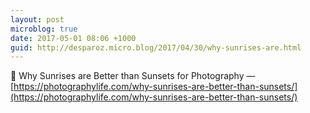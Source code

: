 ```yaml
---
layout: post
microblog: true
date: 2017-05-01 08:06 +1000
guid: http://desparoz.micro.blog/2017/04/30/why-sunrises-are.html
---
```

🔗 Why Sunrises are Better than Sunsets for Photography — [https://photographylife.com/why-sunrises-are-better-than-sunsets/](https://photographylife.com/why-sunrises-are-better-than-sunsets/)
